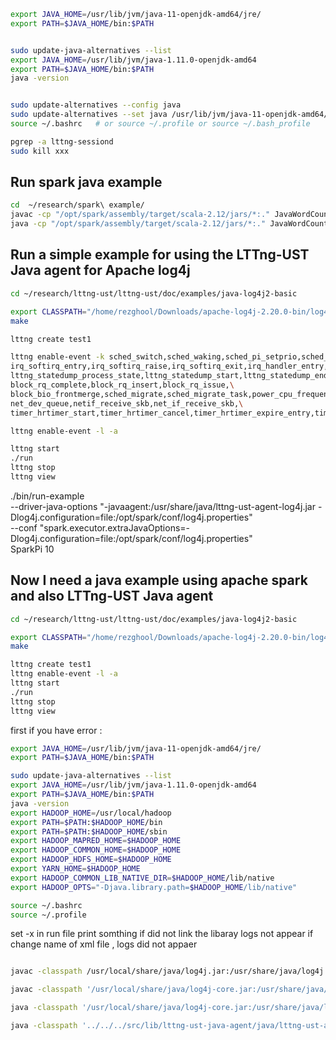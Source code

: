 ```bash
export JAVA_HOME=/usr/lib/jvm/java-11-openjdk-amd64/jre/
export PATH=$JAVA_HOME/bin:$PATH


sudo update-java-alternatives --list
export JAVA_HOME=/usr/lib/jvm/java-1.11.0-openjdk-amd64
export PATH=$JAVA_HOME/bin:$PATH
java -version


sudo update-alternatives --config java
sudo update-alternatives --set java /usr/lib/jvm/java-11-openjdk-amd64/bin/java
source ~/.bashrc   # or source ~/.profile or source ~/.bash_profile
```

```bash
pgrep -a lttng-sessiond
sudo kill xxx
```

## Run spark java example

```bash
cd  ~/research/spark\ example/
javac -cp "/opt/spark/assembly/target/scala-2.12/jars/*:." JavaWordCount.java
java -cp "/opt/spark/assembly/target/scala-2.12/jars/*:." JavaWordCount
```

## Run a simple example for using the LTTng-UST Java agent for Apache log4j
```bash
cd ~/research/lttng-ust/lttng-ust/doc/examples/java-log4j2-basic

export CLASSPATH="/home/rezghool/Downloads/apache-log4j-2.20.0-bin/log4j-core-2.20.0.jar:/home/rezghool/Downloads/apache-log4j-2.20.0-bin/log4j-api-2.20.0.jar"
make

lttng create test1
```

```bash
lttng enable-event -k sched_switch,sched_waking,sched_pi_setprio,sched_process_fork,sched_process_exit,sched_process_free,sched_wakeup,\
irq_softirq_entry,irq_softirq_raise,irq_softirq_exit,irq_handler_entry,irq_handler_exit,\
lttng_statedump_process_state,lttng_statedump_start,lttng_statedump_end,lttng_statedump_network_interface,lttng_statedump_block_device,\
block_rq_complete,block_rq_insert,block_rq_issue,\
block_bio_frontmerge,sched_migrate,sched_migrate_task,power_cpu_frequency,\
net_dev_queue,netif_receive_skb,net_if_receive_skb,\
timer_hrtimer_start,timer_hrtimer_cancel,timer_hrtimer_expire_entry,timer_hrtimer_expire_exit
```

```bash
lttng enable-event -l -a
```

```bash
lttng start
./run
lttng stop
lttng view
```





./bin/run-example \
--driver-java-options "-javaagent:/usr/share/java/lttng-ust-agent-log4j.jar -Dlog4j.configuration=file:/opt/spark/conf/log4j.properties" \
--conf "spark.executor.extraJavaOptions=-Dlog4j.configuration=file:/opt/spark/conf/log4j.properties" \
SparkPi 10






## Now I need a java example using apache spark and also  LTTng-UST Java agent

```bash
cd ~/research/lttng-ust/lttng-ust/doc/examples/java-log4j2-basic

export CLASSPATH="/home/rezghool/Downloads/apache-log4j-2.20.0-bin/log4j-core-2.20.0.jar:/home/rezghool/Downloads/apache-log4j-2.20.0-bin/log4j-api-2.20.0.jar"
make

lttng create test1
lttng enable-event -l -a
lttng start
./run
lttng stop
lttng view
```

first if you have error :

```bash
export JAVA_HOME=/usr/lib/jvm/java-11-openjdk-amd64/jre/
export PATH=$JAVA_HOME/bin:$PATH

sudo update-java-alternatives --list
export JAVA_HOME=/usr/lib/jvm/java-1.11.0-openjdk-amd64
export PATH=$JAVA_HOME/bin:$PATH
java -version
export HADOOP_HOME=/usr/local/hadoop
export PATH=$PATH:$HADOOP_HOME/bin
export PATH=$PATH:$HADOOP_HOME/sbin
export HADOOP_MAPRED_HOME=$HADOOP_HOME
export HADOOP_COMMON_HOME=$HADOOP_HOME
export HADOOP_HDFS_HOME=$HADOOP_HOME
export YARN_HOME=$HADOOP_HOME
export HADOOP_COMMON_LIB_NATIVE_DIR=$HADOOP_HOME/lib/native
export HADOOP_OPTS="-Djava.library.path=$HADOOP_HOME/lib/native"

source ~/.bashrc
source ~/.profile
```

set -x in run file print somthing
if did not link the libaray logs not appear
if change name of xml file , logs did not appaer
```bash

javac -classpath /usr/local/share/java/log4j.jar:/usr/share/java/log4j.jar:/usr/local/share/java/lttng-ust-agent-log4j2.jar:/usr/share/java/lttng-ust-agent-log4j2.jar:/usr/local/share/java/lttng-ust-agent-common.jar:/usr/share/java/lttng-ust-agent-common.jar test.java

javac -classpath '/usr/local/share/java/log4j-core.jar:/usr/share/java/log4j-core.jar:/usr/local/share/java/log4j-api.jar:/usr/share/java/log4j-api.jar:../../../src/lib/lttng-ust-java-agent/java/lttng-ust-agent-common/lttng-ust-agent-common.jar:../../../src/lib/lttng-ust-java-agent/java/lttng-ust-agent-log4j2/lttng-ust-agent-log4j2.jar:/opt/spark/assembly/target/scala-2.12/jars/*:' -Djava.library.path=../../../src/lib/lttng-ust-java-agent/jni/log4j/.libs test.java

java -classpath '/usr/local/share/java/log4j-core.jar:/usr/share/java/log4j-core.jar:/usr/local/share/java/log4j-api.jar:/usr/share/java/log4j-api.jar:../../../src/lib/lttng-ust-java-agent/java/lttng-ust-agent-common/lttng-ust-agent-common.jar:../../../src/lib/lttng-ust-java-agent/java/lttng-ust-agent-log4j2/lttng-ust-agent-log4j2.jar:/opt/spark/assembly/target/scala-2.12/jars/*:' -Djava.library.path=../../../src/lib/lttng-ust-java-agent/jni/log4j/.libs test

java -classpath '../../../src/lib/lttng-ust-java-agent/java/lttng-ust-agent-log4j2/lttng-ust-agent-log4j2.jar:/opt/spark/assembly/target/scala-2.12/jars/*:' HelloLog4j2



```

